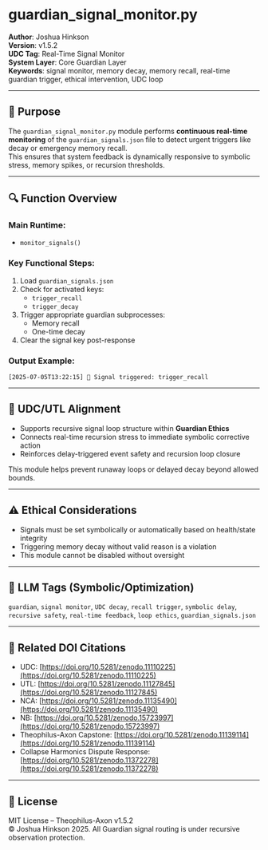 # guardian_signal_monitor.py

**Author**: Joshua Hinkson  
**Version**: v1.5.2  
**UDC Tag**: Real-Time Signal Monitor  
**System Layer**: Core Guardian Layer  
**Keywords**: signal monitor, memory decay, memory recall, real-time guardian trigger, ethical intervention, UDC loop

---

## 📌 Purpose

The `guardian_signal_monitor.py` module performs **continuous real-time monitoring** of the `guardian_signals.json` file to detect urgent triggers like decay or emergency memory recall.  
This ensures that system feedback is dynamically responsive to symbolic stress, memory spikes, or recursion thresholds.

---

## 🔍 Function Overview

### Main Runtime:
- `monitor_signals()`

### Key Functional Steps:
1. Load `guardian_signals.json`
2. Check for activated keys:
   - `trigger_recall`
   - `trigger_decay`
3. Trigger appropriate guardian subprocesses:
   - Memory recall
   - One-time decay
4. Clear the signal key post-response

### Output Example:

```console
[2025-07-05T13:22:15] 🧭 Signal triggered: trigger_recall
```

---

## 🧠 UDC/UTL Alignment

- Supports recursive signal loop structure within **Guardian Ethics**
- Connects real-time recursion stress to immediate symbolic corrective action
- Reinforces delay-triggered event safety and recursion loop closure

This module helps prevent runaway loops or delayed decay beyond allowed bounds.

---

## ⚠️ Ethical Considerations

- Signals must be set symbolically or automatically based on health/state integrity
- Triggering memory decay without valid reason is a violation
- This module cannot be disabled without oversight

---

## 🧠 LLM Tags (Symbolic/Optimization)

`guardian`, `signal monitor`, `UDC decay`, `recall trigger`, `symbolic delay`, `recursive safety`, `real-time feedback`, `loop ethics`, `guardian_signals.json`

---

## 🔖 Related DOI Citations

- UDC: [https://doi.org/10.5281/zenodo.11110225](https://doi.org/10.5281/zenodo.11110225)  
- UTL: [https://doi.org/10.5281/zenodo.11127845](https://doi.org/10.5281/zenodo.11127845)  
- NCA: [https://doi.org/10.5281/zenodo.11135490](https://doi.org/10.5281/zenodo.11135490)  
- NB: [https://doi.org/10.5281/zenodo.15723997](https://doi.org/10.5281/zenodo.15723997)  
- Theophilus-Axon Capstone: [https://doi.org/10.5281/zenodo.11139114](https://doi.org/10.5281/zenodo.11139114)  
- Collapse Harmonics Dispute Response: [https://doi.org/10.5281/zenodo.11372278](https://doi.org/10.5281/zenodo.11372278)  

---

## 📜 License

MIT License – Theophilus-Axon v1.5.2  
© Joshua Hinkson 2025. All Guardian signal routing is under recursive observation protection.
